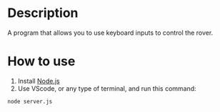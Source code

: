 # Description
A program that allows you to use keyboard inputs to control the rover. 

# How to use
1. Install [Node.js](https://nodejs.org/en/download/)
2. Use VScode, or any type of terminal, and run this command:
```bash
node server.js
```
